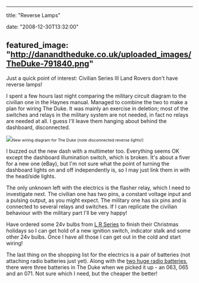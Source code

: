 
---
title: "Reverse Lamps"

date: "2008-12-30T13:32:00"

featured_image: "http://danandtheduke.co.uk/uploaded_images/TheDuke-791840.png"
---


Just a quick point of interest:  Civilian Series III Land Rovers don't have reverse lamps!

I spent a few hours last night comparing the military circuit diagram to the civilian one in the Haynes manual.  Managed to combine the two to make a plan for wiring The Duke.  It was mainly an exercise in deletion; most of the switches and relays in the military system are not needed, in fact no relays are needed at all.  I guess I'll leave them hanging about behind the dashboard, disconnected.

<a href="http://danandtheduke.co.uk/uploaded_images/TheDuke-791845.png"><img src="/images/reverse-lamps/TheDuke-791840.png"/></a><span style="font-size:78%;">New wiring diagram for The Duke (note disconnected reverse lights!)</span>

I buzzed out the new dash with a multimeter too.  Everything seems OK except the dashboard illumination switch, which is broken.  It's about a fiver for a new one (eBay), but I'm not sure what the point of turning the dashboard lights on and off <span>independently</span> is, so I may just link them in with the head/side lights.

The only unknown left with the electrics is the flasher relay, which I need to investigate next.  The civilian one has two pins, a constant voltage input and a pulsing output, as you might expect.  The military one has six pins and is connected to several relays and switches.  If I can replicate the civilian behaviour with the military part I'll be very happy!

Have ordered some 24v bulbs from <a href="http://www.lrseries.com/">L R Series</a> to finish their Christmas holidays so I can get hold of a new ignition switch, indicator stalk and some other 24v bulbs.  Once I have all those I can get out in the cold and start wiring!

The last thing on the shopping list for the electrics is a pair of batteries (not attaching radio batteries just yet).  Along with the <a href="http://www.royalsignals.org.uk/MOD%20batteries/009/01000207.pdf">two huge radio batteries</a>, there were three batteries in The Duke when we picked it up - an 063, 065 and an 071.  Not sure which I need, but the cheaper the better!
